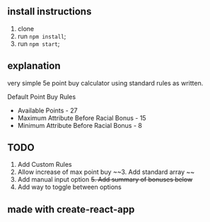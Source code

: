 ## install instructions

1. clone
2. run `npm install`;
3. run `npm start`;

## explanation

very simple 5e point buy calculator using standard rules as written.

Default Point Buy Rules
*    Available Points - 27
*    Maximum Attribute Before Racial Bonus - 15
*    Minimum Attribute Before Racial Bonus - 8

## TODO

1. Add Custom Rules
2. Allow increase of max point buy
~~3. Add standard array ~~
4. Add manual input option
~~5. Add summary of bonuses below~~
6. Add way to toggle between options





## made with create-react-app

